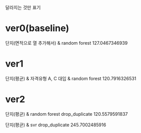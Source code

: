 달라지는 것만 표기
# ver0(baseline)
단지(면적으로 열 추가해서) & random forest 127.0467346939

# ver1
단지(평균) & 자격유형 A, C 대입 & random forest 120.7916326531

# ver2
단지(평균) & random forest drop_duplicate 120.5579591837

단지(평균) & svr drop_duplicate 245.7002485916
